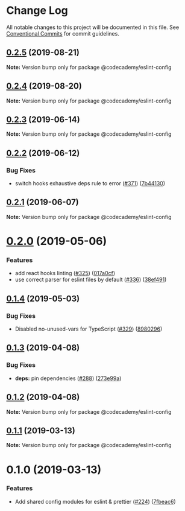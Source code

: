 # Change Log

All notable changes to this project will be documented in this file.
See [Conventional Commits](https://conventionalcommits.org) for commit guidelines.

## [0.2.5](http://github.com/codecademy-engineering/client-modules/packages/eslint-config/compare/@codecademy/eslint-config@0.2.3...@codecademy/eslint-config@0.2.5) (2019-08-21)

**Note:** Version bump only for package @codecademy/eslint-config





## [0.2.4](http://github.com/codecademy-engineering/client-modules/packages/eslint-config/compare/@codecademy/eslint-config@0.2.3...@codecademy/eslint-config@0.2.4) (2019-08-20)

**Note:** Version bump only for package @codecademy/eslint-config





## [0.2.3](http://github.com/codecademy-engineering/client-modules/packages/eslint-config/compare/@codecademy/eslint-config@0.2.2...@codecademy/eslint-config@0.2.3) (2019-06-14)

**Note:** Version bump only for package @codecademy/eslint-config





## [0.2.2](http://github.com/codecademy-engineering/client-modules/packages/eslint-config/compare/@codecademy/eslint-config@0.2.1...@codecademy/eslint-config@0.2.2) (2019-06-12)


### Bug Fixes

* switch hooks exhaustive deps rule to error ([#371](http://github.com/codecademy-engineering/client-modules/packages/eslint-config/issues/371)) ([7b44130](http://github.com/codecademy-engineering/client-modules/packages/eslint-config/commit/7b44130))





## [0.2.1](http://github.com/codecademy-engineering/client-modules/packages/eslint-config/compare/@codecademy/eslint-config@0.2.0...@codecademy/eslint-config@0.2.1) (2019-06-07)

**Note:** Version bump only for package @codecademy/eslint-config





# [0.2.0](http://github.com/codecademy-engineering/client-modules/packages/eslint-config/compare/@codecademy/eslint-config@0.1.4...@codecademy/eslint-config@0.2.0) (2019-05-06)


### Features

* add react hooks linting ([#325](http://github.com/codecademy-engineering/client-modules/packages/eslint-config/issues/325)) ([017a0cf](http://github.com/codecademy-engineering/client-modules/packages/eslint-config/commit/017a0cf))
* use correct parser for eslint files by default ([#336](http://github.com/codecademy-engineering/client-modules/packages/eslint-config/issues/336)) ([38ef491](http://github.com/codecademy-engineering/client-modules/packages/eslint-config/commit/38ef491))





## [0.1.4](http://github.com/codecademy-engineering/client-modules/packages/eslint-config/compare/@codecademy/eslint-config@0.1.3...@codecademy/eslint-config@0.1.4) (2019-05-03)


### Bug Fixes

* Disabled no-unused-vars for TypeScript ([#329](http://github.com/codecademy-engineering/client-modules/packages/eslint-config/issues/329)) ([8980296](http://github.com/codecademy-engineering/client-modules/packages/eslint-config/commit/8980296))





## [0.1.3](http://github.com/codecademy-engineering/client-modules/packages/eslint-config/compare/@codecademy/eslint-config@0.1.2...@codecademy/eslint-config@0.1.3) (2019-04-08)


### Bug Fixes

* **deps:** pin dependencies ([#288](http://github.com/codecademy-engineering/client-modules/packages/eslint-config/issues/288)) ([273e99a](http://github.com/codecademy-engineering/client-modules/packages/eslint-config/commit/273e99a))





## [0.1.2](http://github.com/codecademy-engineering/client-modules/packages/eslint-config/compare/@codecademy/eslint-config@0.1.1...@codecademy/eslint-config@0.1.2) (2019-04-08)

**Note:** Version bump only for package @codecademy/eslint-config





## [0.1.1](http://github.com/codecademy-engineering/client-modules/packages/eslint-config/compare/@codecademy/eslint-config@0.1.0...@codecademy/eslint-config@0.1.1) (2019-03-13)

**Note:** Version bump only for package @codecademy/eslint-config





# 0.1.0 (2019-03-13)


### Features

* Add shared config modules for eslint & prettier ([#224](http://github.com/codecademy-engineering/client-modules/packages/eslint-config/issues/224)) ([7fbeac6](http://github.com/codecademy-engineering/client-modules/packages/eslint-config/commit/7fbeac6))
